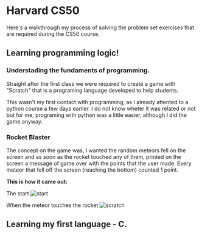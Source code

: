 # Harvard CS50

Here's a walkthrough my process of solving the problem set exercises that are required during the CS50 course.

## Learning programming logic!

### Understading the fundaments of programming.

Straight after the first class we were required to create a game with "Scratch" that is a programing language developed to help students.

This wasn't my first contact with programming, as I already attented to a python course a few days earlier. I do not know wheter it was related or not but for me, programing with python was a little easier, although I did the game anyway.

### Rocket Blaster

The concept on the game was, I wanted the random meteors fell on the screen and as soon as the rocket touched any of them, printed on the screen a message of game over with the points that the user made. Every meteor that fell off the screen (reaching the bottom) counted 1 point.

**This is how it came out:**

The start
![start](https://ibb.co/MnLzMDJ)

When the meteor touches the rocket
![scratch](https://ibb.co/x5BGJ11)

## Learning my first language - C.

